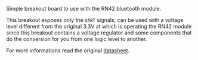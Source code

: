 Simple breakout board to use with the RN42 bluetooth module.

This breakout exposes only the ``UART`` signals; can be used
with a voltage level different from the original 3.3V at which
is operating the RN42 module since this breakout contains a
voltage regulator and some components that do the conversion
for you from one logic level to another.

For more informations read the original [datasheet](0900766b811a8f51.pdf).
